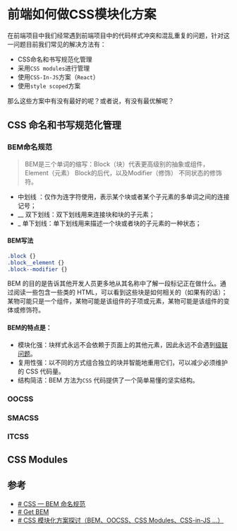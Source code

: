 # 前端如何做CSS模块化方案

在前端项目中我们经常遇到前端项目中的代码样式冲突和混乱重复的问题，针对这一问题目前我们常见的解决方法有：

- CSS命名和书写规范化管理
- 采用`CSS modules`进行管理
- 使用`CSS-In-JS`方案（`React`）
- 使用`style scoped`方案

那么这些方案中有没有最好的呢？或者说，有没有最优解呢？

## CSS 命名和书写规范化管理
### BEM命名规范

>BEM是三个单词的缩写：Block（块）代表更高级别的抽象或组件，Element（元素） Block的后代，以及Modifier（修饰） 不同状态的修饰符。

- 中划线 ：仅作为连字符使用，表示某个块或者某个子元素的多单词之间的连接记号；
- __ 双下划线：双下划线用来连接块和块的子元素；
- _ 单下划线：单下划线用来描述一个块或者块的子元素的一种状态；

#### BEM写法

```css
.block {}
.block__element {}
.block--modifier {}
```

BEM 的目的是告诉其他开发人员更多地从其名称中了解一段标记正在做什么。通过阅读一些包含一些类的 HTML，可以看到这些块是如何相关的（如果有的话）；某物可能只是一个组件，某物可能是该组件的子项或元素，某物可能是该组件的变体或修饰符。

#### BEM的特点是：
- 模块化强：块样式永远不会依赖于页面上的其他元素，因此永远不会遇到[级联问题](http://www.phase2technology.com/blog/used-and-abused-css-inheritance-and-our-misuse-of-the-cascade/)。
- 复用性强：以不同的方式组合独立的块并智能地重用它们，可以减少必须维护的 CSS 代码量。
- 结构简洁：BEM 方法为`CSS` 代码提供了一个简单易懂的坚实结构。

### OOCSS

### SMACSS

### ITCSS

## CSS Modules

## 参考
- [# CSS — BEM 命名规范](https://juejin.cn/post/6844903672162304013)
- [# Get BEM](http://getbem.com/introduction/)
- [# CSS 模块化方案探讨（BEM、OOCSS、CSS Modules、CSS-in-JS ...）](https://segmentfault.com/a/1190000039772466)